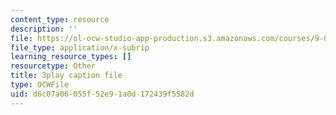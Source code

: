 ```yaml
---
content_type: resource
description: ''
file: https://ol-ocw-studio-app-production.s3.amazonaws.com/courses/9-00sc-introduction-to-psychology-fall-2011/d6c07a06055f52e91a0d172439f5582d_yBYebcVw8Zk.srt
file_type: application/x-subrip
learning_resource_types: []
resourcetype: Other
title: 3play caption file
type: OCWFile
uid: d6c07a06-055f-52e9-1a0d-172439f5582d
---
```

